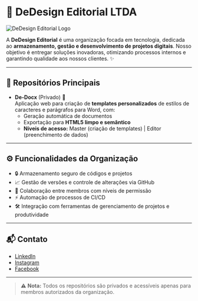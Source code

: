 # 🚀 DeDesign Editorial LTDA

![DeDesign Editorial Logo](https://avatars.githubusercontent.com/u/239850020?s=300&u=b18c31f49c6c6accfc4d31a5a09624079910e5e6&v=4)

A **DeDesign Editorial** é uma organização focada em tecnologia, dedicada ao **armazenamento, gestão e desenvolvimento de projetos digitais**. Nosso objetivo é entregar soluções inovadoras, otimizando processos internos e garantindo qualidade aos nossos clientes. ✨

---

## 📂 Repositórios Principais

- **De-Docx** (Privado) 📝  
  Aplicação web para criação de **templates personalizados** de estilos de caracteres e parágrafos para Word, com:
  - Geração automática de documentos
  - Exportação para **HTML5 limpo e semântico**
  - **Níveis de acesso:** Master (criação de templates) | Editor (preenchimento de dados)

---

## ⚙️ Funcionalidades da Organização

- 🔒 Armazenamento seguro de códigos e projetos  
- 📈 Gestão de versões e controle de alterações via GitHub  
- 🤝 Colaboração entre membros com níveis de permissão  
- ⚡ Automação de processos de CI/CD  
- 🛠️ Integração com ferramentas de gerenciamento de projetos e produtividade  

---

## 📬 Contato

- [LinkedIn](https://br.linkedin.com/company/de-design-editorial)  
- [Instagram](https://www.instagram.com/dedesigneditorial/)  
- [Facebook](https://www.facebook.com/dedesigneditorial)  

---

> ⚠️ **Nota:** Todos os repositórios são privados e acessíveis apenas para membros autorizados da organização.
